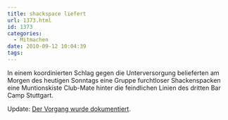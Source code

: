```yaml
---
title: shackspace liefert
url: 1373.html
id: 1373
categories:
  - Mitmachen
date: 2010-09-12 10:04:39
tags:
---
```


In einem koordinierten Schlag gegen die Unterversorgung belieferten am Morgen des heutigen Sonntags eine Gruppe furchtloser Shackenspacken eine Muntionskiste Club-Mate hinter die feindlichen Linien des dritten Bar Camp Stuttgart.

Update: [Der Vorgang wurde dokumentiert](http://twitpic.com/2nottf).